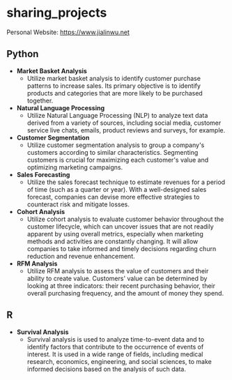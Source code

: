 # sharing_projects
Personal Website: https://www.jialinwu.net

## Python

* **Market Basket Analysis**
  - Utilize market basket analysis to identify customer purchase patterns to increase sales. Its primary objective is to identify products and categories that are more likely to be purchased together.
* **Natural Language Processing**
  - Utilize Natural Language Processing (NLP) to analyze text data derived from a variety of sources, including social media, customer service live chats, emails, product reviews and surveys, for example.
* **Customer Segmentation**
  - Utilize customer segmentation analysis to group a company's customers according to similar characteristics. Segmenting customers is crucial for maximizing each customer's value and optimizing marketing campaigns.
* **Sales Forecasting**
  - Utilize the sales forecast technique to estimate revenues for a period of time (such as a quarter or year). With a well-designed sales forecast, companies can devise more effective strategies to counteract risk and mitigate losses.
* **Cohort Analysis**
  - Utilize cohort analysis to evaluate customer behavior throughout the customer lifecycle, which can uncover issues that are not readily apparent by using overall metrics, especially when marketing methods and activities are constantly changing. It will allow companies to take informed and timely decisions regarding churn reduction and revenue enhancement.
* **RFM Analysis**
  - Utilize RFM analysis to assess the value of customers and their ability to create value. Customers' value can be determined by looking at three indicators: their recent purchasing behavior, their overall purchasing frequency, and the amount of money they spend.
  
## R
* **Survival Analysis**
  - Survival analysis is used to analyze time-to-event data and to identify factors that contribute to the occurrence of events of interest. It is used in a wide range of fields, including medical research, economics, engineering, and social sciences, to make informed decisions based on the analysis of such data.
